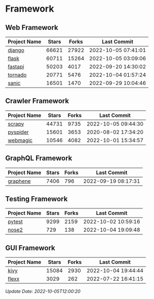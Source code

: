# Framework

## Web Framework
| Project Name | Stars | Forks | Last Commit |
| ------------ | ----- | ----- | ----------- |
| [django](https://github.com/django/django) | 66621 | 27922 | 2022-10-05 07:41:01 |
| [flask](https://github.com/pallets/flask) | 60711 | 15264 | 2022-10-05 03:09:06 |
| [fastapi](https://github.com/tiangolo/fastapi) | 50203 | 4017 | 2022-09-20 14:30:02 |
| [tornado](https://github.com/tornadoweb/tornado) | 20771 | 5476 | 2022-10-04 01:57:24 |
| [sanic](https://github.com/sanic-org/sanic) | 16501 | 1470 | 2022-09-29 10:04:46 |

## Crawler Framework
| Project Name | Stars | Forks | Last Commit |
| ------------ | ----- | ----- | ----------- |
| [scrapy](https://github.com/scrapy/scrapy) | 44731 | 9735 | 2022-10-05 09:44:30 |
| [pyspider](https://github.com/binux/pyspider) | 15601 | 3653 | 2020-08-02 17:34:20 |
| [webmagic](https://github.com/code4craft/webmagic) | 10546 | 4082 | 2022-10-01 15:34:57 |

## GraphQL Framework
| Project Name | Stars | Forks | Last Commit |
| ------------ | ----- | ----- | ----------- |
| [graphene](https://github.com/graphql-python/graphene) | 7406 | 796 | 2022-09-19 08:17:31 |

## Testing Framework
| Project Name | Stars | Forks | Last Commit |
| ------------ | ----- | ----- | ----------- |
| [pytest](https://github.com/pytest-dev/pytest) | 9299 | 2159 | 2022-10-02 10:59:16 |
| [nose2](https://github.com/nose-devs/nose2) | 729 | 138 | 2022-10-04 19:09:48 |

## GUI Framework
| Project Name | Stars | Forks | Last Commit |
| ------------ | ----- | ----- | ----------- |
| [kivy](https://github.com/kivy/kivy) | 15084 | 2930 | 2022-10-04 19:44:44 |
| [flexx](https://github.com/flexxui/flexx) | 3029 | 262 | 2022-07-22 16:41:15 |

*Update Date: 2022-10-05T12:00:20*